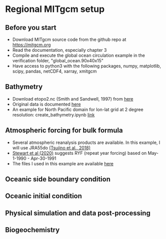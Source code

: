 # Regional MITgcm setup

## Before you start
  - Download MITgcm source code from the github repo at https://mitgcm.org
  - Read the documentation, especially chapter 3
  - Compile and execute the global ocean circulation example in the verification folder, "global_ocean.90x40x15"
  - Have access to python3 with the following packages, numpy, matplotlib, scipy, pandas, netCDF4, xarray, xmitgcm 

## Bathymetry
  - Download etopo2.nc (Smith and Sandwell, 1997) from [here](https://o2.eas.gatech.edu/data/etopo2.nc)
  - Original data is documented [here](https://sos.noaa.gov/catalog/datasets/etopo2-topography-and-bathymetry-natural-colors/#description-data-source)
  - An example for North Pacific domain for lon-lat grid at 2 degree resolution: create_bathymetry.ipynb [link](https://github.com/takaito1/MITgcm_regional_setup/blob/main/create_bathymetry.ipynb)
    
## Atmospheric forcing for bulk formula
  - Several atmospheric reanalysis products are available. In this example, I will use JRA55do [(Tsujino et al., 2018)](https://climate.mri-jma.go.jp/pub/ocean/JRA55-do/)
  - [Stewart et al (2020)](https://www.sciencedirect.com/science/article/pii/S1463500319302768) suggests RYF (repeat year forcing) based on May-1-1990 - Apr-30-1991
  - The files I used in this example are available [here](https://o2.eas.gatech.edu/data)

## Oceanic side boundary condition

## Oceanic initial condition

## Physical simulation and data post-processing

## Biogeochemistry


